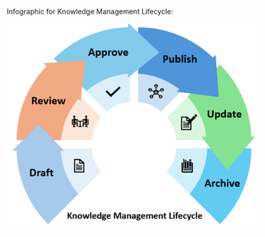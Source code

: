 Infographic for Knowledge Management Lifecycle:

![Knowledge Management Lifecycle](/Images/Knowledge_Management_Lifecycle.png)